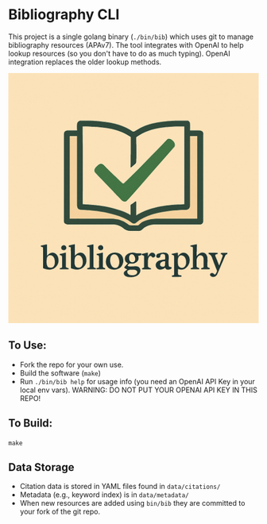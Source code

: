 # Bibliography CLI

This project is a single golang binary (`./bin/bib`) which uses git to manage bibliography resources (APAv7).
The tool integrates with OpenAI to help lookup resources (so you don't have to do as much typing).  OpenAI integration
replaces the older lookup methods.

<img src="./docs/logo.png" />

## To Use:
- Fork the repo for your own use.
- Build the software (`make`) 
- Run `./bin/bib help` for usage info (you need an OpenAI API Key in your local env vars).
  WARNING: DO NOT PUT YOUR OPENAI API KEY IN THIS REPO!

## To Build:
`make`

## Data Storage
- Citation data is stored in YAML files found in `data/citations/`
- Metadata (e.g., keyword index) is in `data/metadata/`
- When new resources are added using `bin/bib` they are committed to your fork of the git repo.
